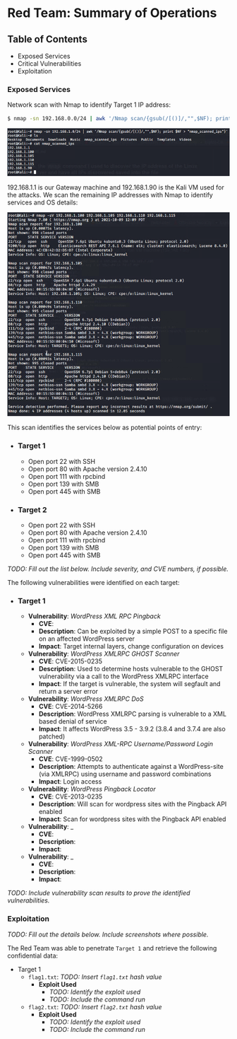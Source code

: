 # Red Team: Summary of Operations

## Table of Contents
- Exposed Services
- Critical Vulnerabilities
- Exploitation

### Exposed Services

Network scan with Nmap to identify Target 1 IP address:

```bash
$ nmap -sn 192.168.0.0/24 | awk '/Nmap scan/{gsub(/[()]/,"",$NF); print $NF > "nmap_scanned_ips"}'
```
![Identify Machines on Local network](https://github.com/Sk3llington/Attacking-Wordpress-Purple-Team/blob/main/images/identified_machines_on_local_network.png)

192.168.1.1 is our Gateway machine and 192.168.1.90 is the Kali VM used for the attacks. We scan the remaining IP addresses with Nmap to identify services and OS details:

![Services and OS details w/ Nmap](https://github.com/Sk3llington/Attacking-Wordpress-Purple-Team/blob/main/images/network_scan_result.png)

This scan identifies the services below as potential points of entry:
- ### **Target 1**
  - Open port 22 with SSH 
  - Open port 80 with Apache version 2.4.10
  - Open port 111 with rpcbind
  - Open port 139 with SMB
  - Open port 445 with SMB


- ### **Target 2**
  - Open port 22 with SSH 
  - Open port 80 with Apache version 2.4.10
  - Open port 111 with rpcbind
  - Open port 139 with SMB
  - Open port 445 with SMB

_TODO: Fill out the list below. Include severity, and CVE numbers, if possible._

The following vulnerabilities were identified on each target:

- ### **Target 1**
  - **Vulnerability**: _WordPress XML RPC Pingback_
    - **CVE**:
    - **Description**: Can be exploited by a simple POST to a specific file on an affected WordPress server
    - **Impact**: Target internal layers, change configuration on devices
  - **Vulnerability**: _WordPress XMLRPC GHOST Scanner_
    - **CVE**: CVE-2015-0235
    - **Description**: Used to determine hosts vulnerable to the  GHOST vulnerability via a call to the WordPress XMLRPC interface
    - **Impact**: If the target is vulnerable, the system will segfault and return a server error
  - **Vulnerability**: _WordPress XMLRPC DoS_
    - **CVE**: CVE-2014-5266
    - **Description**: WordPress XMLRPC parsing is vulnerable to a XML based denial of service
    - **Impact**: It affects WordPress 3.5 - 3.9.2 (3.8.4 and 3.7.4 are also patched)
  - **Vulnerability**: _WordPress XML-RPC Username/Password Login Scanner_
    - **CVE**: CVE-1999-0502
    - **Description**: Attempts to authenticate against a WordPress-site (via XMLRPC) using username and password combinations
    - **Impact**: Login access
  - **Vulnerability**: _WordPress Pingback Locator_
    - **CVE**: CVE-2013-0235
    - **Description**: Will scan for wordpress sites with the Pingback API enabled
    - **Impact**: Scan for wordpress sites with the Pingback API enabled
  - **Vulnerability**: _
    - **CVE**:
    - **Description**:
    - **Impact**:
  - **Vulnerability**: _
    - **CVE**:
    - **Description**:
    - **Impact**:


_TODO: Include vulnerability scan results to prove the identified vulnerabilities._

### Exploitation
_TODO: Fill out the details below. Include screenshots where possible._

The Red Team was able to penetrate `Target 1` and retrieve the following confidential data:
- Target 1
  - `flag1.txt`: _TODO: Insert `flag1.txt` hash value_
    - **Exploit Used**
      - _TODO: Identify the exploit used_
      - _TODO: Include the command run_
  - `flag2.txt`: _TODO: Insert `flag2.txt` hash value_
    - **Exploit Used**
      - _TODO: Identify the exploit used_
      - _TODO: Include the command run_
